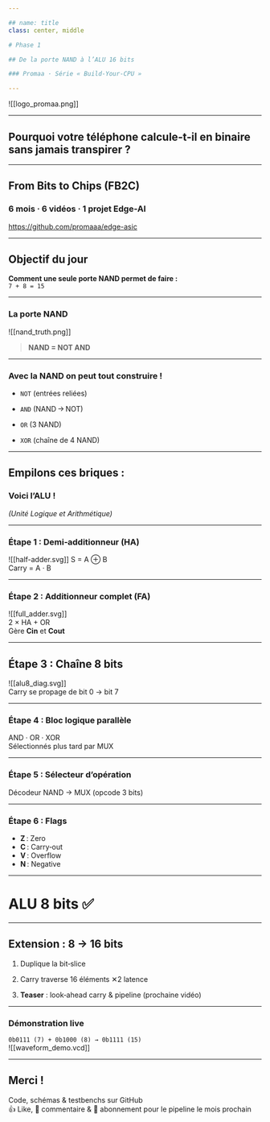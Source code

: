 ```yaml
---

## name: title  
class: center, middle

# Phase 1

## De la porte NAND à l’ALU 16 bits

### Promaa · Série « Build‑Your‑CPU »

---
```


  
![[logo_promaa.png]]

---
## Pourquoi votre téléphone calcule‑t‑il en **binaire** sans jamais transpirer ?

---

## From Bits to Chips (FB2C)

### 6 mois · 6 vidéos · 1 projet Edge‑AI 

https://github.com/promaaa/edge-asic

---


## Objectif du jour

**Comment une seule porte NAND permet de faire :**  
`7 + 8 = 15`

---

### La porte NAND

![[nand_truth.png]]

> **NAND = NOT AND**

---

### Avec la NAND on peut tout construire !

- `NOT` (entrées reliées)
    
- `AND` (NAND → NOT)
    
- `OR` (3 NAND)
    
- `XOR` (chaîne de 4 NAND)
    

---

## Empilons ces briques :

### Voici l’**ALU** !

_(Unité Logique et Arithmétique)_

---



### Étape 1 : Demi‑additionneur (HA)

![[half-adder.svg]]
S = A ⊕ B  
Carry = A · B

---

### Étape 2 : Additionneur complet (FA)

![[full_adder.svg]]  
2 × HA + OR  
Gère **Cin** et **Cout**

---



## Étape 3 : Chaîne 8 bits

![[alu8_diag.svg]]  
Carry se propage de bit 0 → bit 7

---



### Étape 4 : Bloc logique parallèle

AND · OR · XOR  
Sélectionnés plus tard par MUX

---



### Étape 5 : Sélecteur d’opération

Décodeur NAND → MUX (opcode 3 bits)

---



### Étape 6 : Flags

- **Z** : Zero
- **C** : Carry‑out
- **V** : Overflow
- **N** : Negative

---



# ALU 8 bits ✅

---

## Extension : 8 → 16 bits

1. Duplique la bit‑slice
    
2. Carry traverse 16 éléments ✕2 latence
    
3. **Teaser** : look‑ahead carry & pipeline (prochaine vidéo)
    

---


### Démonstration live

`0b0111 (7) + 0b1000 (8) → 0b1111 (15)`  
![[waveform_demo.vcd]]

---

## Merci !

Code, schémas & testbenchs sur GitHub  
👍 Like, 💬 commentaire & 🔔 abonnement pour le pipeline le mois prochain